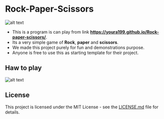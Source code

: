 # Rock-Paper-Scissors

![alt text](https://www.img.in.th/images/ead3cf0868ff3ec4c39b1e4e91eb5e1f.png "Logo Title 1")

* This is a program is can play from link **https://youra199.github.io/Rock-paper-scissors/**. 
* Its a very simple game of **Rock**, **paper** and **scissors**. 
* We made this project purely for fun and demonstrations purpose. 
* Anyone is free to use this as starting template for their project.

## Haw to play

![alt text](
https://www.pngitem.com/pimgs/m/266-2667226_rock-paper-scissors-rules-hd-png-download.png "Logo Title 2")


## License

This project is licensed under the MIT License - see the [LICENSE.md](LICENSE.md) file for details.



